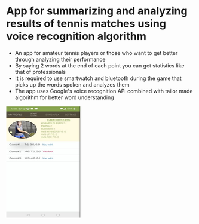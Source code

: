 # App for summarizing and analyzing results of tennis matches using voice recognition algorithm

* An app for amateur tennis players or those who want to get better through analyzing their performance
* By saying 2 words at the end of each point you can get statistics like that of professionals
* It is required to use smartwatch and bluetooth during the game that picks up the words spoken and analyzes them
* The app uses Google's voice recognition API combined with tailor made algorithm for better word understanding

<img src="https://github.com/orsho/StatsMe1/blob/master/other%20things/home%20screen.JPG" width="200" height="300">
